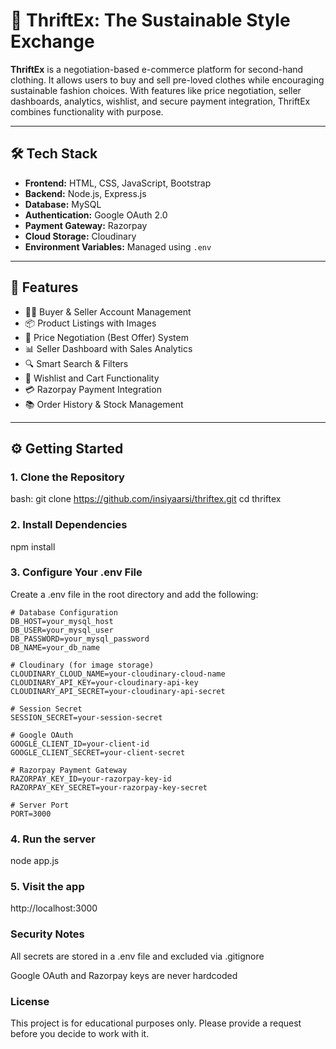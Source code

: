 # 👗 ThriftEx: The Sustainable Style Exchange

**ThriftEx** is a negotiation-based e-commerce platform for second-hand clothing. It allows users to buy and sell pre-loved clothes while encouraging sustainable fashion choices. With features like price negotiation, seller dashboards, analytics, wishlist, and secure payment integration, ThriftEx combines functionality with purpose.

---

## 🛠️ Tech Stack

- **Frontend:** HTML, CSS, JavaScript, Bootstrap  
- **Backend:** Node.js, Express.js  
- **Database:** MySQL  
- **Authentication:** Google OAuth 2.0  
- **Payment Gateway:** Razorpay  
- **Cloud Storage:** Cloudinary  
- **Environment Variables:** Managed using `.env`

---

## 🚀 Features

- 🧑‍💼 Buyer & Seller Account Management
- 📦 Product Listings with Images
- 💬 Price Negotiation (Best Offer) System
- 📊 Seller Dashboard with Sales Analytics
- 🔍 Smart Search & Filters
- 🛒 Wishlist and Cart Functionality
- 💳 Razorpay Payment Integration
- 📚 Order History & Stock Management

---

## ⚙️ Getting Started

### 1. Clone the Repository

bash: 
git clone https://github.com/insiyaarsi/thriftex.git
cd thriftex 

### 2. Install Dependencies
npm install

### 3. Configure Your .env File
Create a .env file in the root directory and add the following:

```
# Database Configuration
DB_HOST=your_mysql_host
DB_USER=your_mysql_user
DB_PASSWORD=your_mysql_password
DB_NAME=your_db_name

# Cloudinary (for image storage)
CLOUDINARY_CLOUD_NAME=your-cloudinary-cloud-name
CLOUDINARY_API_KEY=your-cloudinary-api-key
CLOUDINARY_API_SECRET=your-cloudinary-api-secret

# Session Secret
SESSION_SECRET=your-session-secret

# Google OAuth
GOOGLE_CLIENT_ID=your-client-id
GOOGLE_CLIENT_SECRET=your-client-secret

# Razorpay Payment Gateway
RAZORPAY_KEY_ID=your-razorpay-key-id
RAZORPAY_KEY_SECRET=your-razorpay-key-secret

# Server Port
PORT=3000
```

### 4. Run the server
node app.js

### 5. Visit the app
http://localhost:3000

### Security Notes
All secrets are stored in a .env file and excluded via .gitignore

Google OAuth and Razorpay keys are never hardcoded

### License
This project is for educational purposes only.
Please provide a request before you decide to work with it. 
